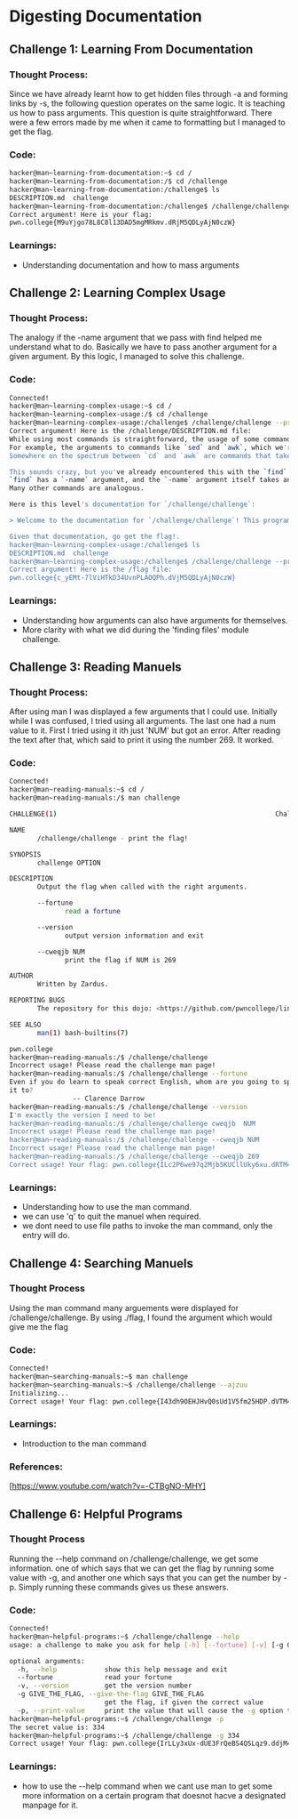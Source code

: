 # Digesting Documentation
## Challenge 1: Learning From Documentation

### Thought Process: 
Since we have already learnt how to get hidden files through -a and forming links by -s, the following question operates on the same logic. It is teaching us how to pass arguments. This question is quite straightforward. There were a few errors
made by me when it came to formatting but I managed to get the flag.

### Code:
```bash
hacker@man~learning-from-documentation:~$ cd /
hacker@man~learning-from-documentation:/$ cd /challenge
hacker@man~learning-from-documentation:/challenge$ ls
DESCRIPTION.md  challenge
hacker@man~learning-from-documentation:/challenge$ /challenge/challenge --giveflag
Correct argument! Here is your flag:
pwn.college{M9uYjgo78L8C8l13DAD5mgMRkmv.dRjM5QDLyAjN0czW}
```

### Learnings:
- Understanding documentation and how to mass arguments

## Challenge 2: Learning Complex Usage

### Thought Process:
The analogy if the -name argument that we pass with find helped me understand what to do. Basically we have to pass another argument for a given argument. By this logic, I managed to solve this challenge.

### Code: 
```bash
Connected!
hacker@man~learning-complex-usage:~$ cd /
hacker@man~learning-complex-usage:/$ cd /challenge
hacker@man~learning-complex-usage:/challenge$ /challenge/challenge --printfile /challenge/DESCRIPTION.md
Correct argument! Here is the /challenge/DESCRIPTION.md file:
While using most commands is straightforward, the usage of some commands can get quite complex.
For example, the arguments to commands like `sed` and `awk`, which we're definitely not getting into right now, are entire programs in an esoteric programming language!
Somewhere on the spectrum between `cd` and `awk` are commands that take arguments to their arguments...

This sounds crazy, but you've already encountered this with the `find` level in [Basic Commands](../commands).
`find` has a `-name` argument, and the `-name` argument itself takes an argument specifying the name to search for.
Many other commands are analogous.

Here is this level's documentation for `/challenge/challenge`:

> Welcome to the documentation for `/challenge/challenge`! This program allows you to print arbitrary files to the terminal, when given the `--printfile` argument. The argument to the `--printfile` argument is the path of the flag to read. For example, `/challenge/challenge --printfile /challenge/DESCRIPTION.md` will print out the description of the level!

Given that documentation, go get the flag!.
hacker@man~learning-complex-usage:/challenge$ ls
DESCRIPTION.md  challenge
hacker@man~learning-complex-usage:/challenge$ /challenge/challenge --printfile /flag
Correct argument! Here is the /flag file:
pwn.college{c_yEMt-7lViHTkD34UvnPLAOQPh.dVjM5QDLyAjN0czW}
```
### Learnings:
- Understanding how arguments can also have arguments for themselves.
- More clarity with what we did during the 'finding files' module challenge.

## Challenge 3: Reading Manuels

### Thought Process:
After using man I was displayed a few arguments that I could use. Initially while I was confused, I tried using all arguments. The last one had a num value to it. First I tried using it ith just 'NUM' but got an error. After reading the text after that, which said to print it using the number 269. It worked.

### Code:
```bash
Connected!
hacker@man~reading-manuals:~$ cd /
hacker@man~reading-manuals:/$ man challenge

CHALLENGE(1)                                                       Challenge Commands                                                       CHALLENGE(1)

NAME
       /challenge/challenge - print the flag!

SYNOPSIS
       challenge OPTION

DESCRIPTION
       Output the flag when called with the right arguments.

       --fortune
              read a fortune

       --version
              output version information and exit

       --cweqjb NUM
              print the flag if NUM is 269

AUTHOR
       Written by Zardus.

REPORTING BUGS
       The repository for this dojo: <https://github.com/pwncollege/linux-luminarium/>

SEE ALSO
       man(1) bash-builtins(7)

pwn.college                                                             May 2024                                                            CHALLENGE(1)
hacker@man~reading-manuals:/$ /challenge/challenge
Incorrect usage! Please read the challenge man page!
hacker@man~reading-manuals:/$ /challenge/challenge --fortune
Even if you do learn to speak correct English, whom are you going to speak
it to?
                -- Clarence Darrow
hacker@man~reading-manuals:/$ /challenge/challenge --version
I'm exactly the version I need to be!
hacker@man~reading-manuals:/$ /challenge/challenge cweqjb  NUM
Incorrect usage! Please read the challenge man page!
hacker@man~reading-manuals:/$ /challenge/challenge --cweqjb NUM
Incorrect usage! Please read the challenge man page!
hacker@man~reading-manuals:/$ /challenge/challenge --cweqjb 269
Correct usage! Your flag: pwn.college{ILc2P6we97q2Mjb5KUCllUky6xu.dRTM4QDLyAjN0czW}
```

### Learnings: 
- Understanding how to use the man command.
- we can use 'q' to quit the manuel when required.
- we dont need to use file paths to invoke the man command, only the entry will do.

## Challenge 4: Searching Manuels

### Thought Process
Using the man command many arguements were displayed for /challenge/challenge. By using ./flag, I found the argument which would give me the flag

### Code:
```bash
Connected!
hacker@man~searching-manuals:~$ man challenge
hacker@man~searching-manuals:~$ /challenge/challenge --ajzuu
Initializing...
Correct usage! Your flag: pwn.college{I43dh9OEHJHvQ0sUd1V5fm25HDP.dVTM4QDLyAjN0czW}
```
### Learnings:
- Introduction to the man command

### References:
[https://www.youtube.com/watch?v=-CTBgNO-MHY]

## Challenge 6: Helpful Programs

### Thought Process
Running the --help command on /challenge/challenge, we get some information. one of which says that we can get the flag by running some value with -g, and another one which says that you can get the number by -p. Simply running these commands gives us these answers.

### Code:
```bash
Connected!
hacker@man~helpful-programs:~$ /challenge/challenge --help
usage: a challenge to make you ask for help [-h] [--fortune] [-v] [-g GIVE_THE_FLAG] [-p]

optional arguments:
  -h, --help            show this help message and exit
  --fortune             read your fortune
  -v, --version         get the version number
  -g GIVE_THE_FLAG, --give-the-flag GIVE_THE_FLAG
                        get the flag, if given the correct value
  -p, --print-value     print the value that will cause the -g option to give you the flag
hacker@man~helpful-programs:~$ /challenge/challenge -p
The secret value is: 334
hacker@man~helpful-programs:~$ /challenge/challenge -g 334
Correct usage! Your flag: pwn.college{IrLLy3xUx-dUE3FrQeBS4QSLqz9.ddjM4QDLyAjN0czW}
```
### Learnings:
- how to use the --help command when we cant use man to get some more information on a certain program that doesnot hacve a designated manpage for it.




